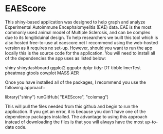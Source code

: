 # EAEScore
This shiny-based application was designed to help graph and analyze Experimental Autoimmune Encephalomyelitis (EAE) data. EAE is the most commonly used animal model of Multiple Sclerosis, and can be complex due to its longitiduinal design. To help researchers we built this tool which is also hosted free-to-use at eaescore.net
I recommend using the web-hosted version as it requires no set-up. However, should you want to run the app locally this is the source code for the application. You will need to install all of the dependencies the app uses as listed below:

shiny
shinydashboard
ggplot2
ggpubr
dplyr
tidyr
DT
tibble
lmerTest
pheatmap
gtools
cowplot
MASS
AER


Once you have installed all of the packages, I recommend you use the following approach:

library("shiny")
runGitHub( "EAEScore", "colemag")

This will pull the files needed from this github and begin to run the application. If you get an error, it is because you don't have one of the dependency packages installed. The advantage to using this approach instead of downloading the files is that you will always have the most up-to-date code.
